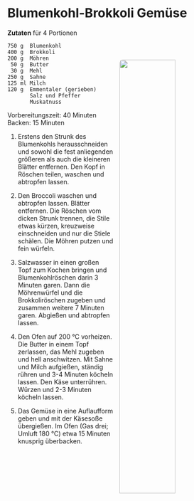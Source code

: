 Blumenkohl-Brokkoli Gemüse
==========================

**Zutaten** für 4 Portionen

<img align='right' style="margin:5ex 0 1ex 1em;border-radius:8px" width="50%" src="images/Blumenkohl-Brokkoli-Gemuese.jpg">

```
750 g  Blumenkohl 
400 g  Brokkoli
200 g  Möhren
 50 g  Butter
 30 g  Mehl
250 g  Sahne
125 ml Milch
120 g  Emmentaler (gerieben)
       Salz und Pfeffer
       Muskatnuss
```

Vorbereitungszeit: 40 Minuten  
Backen: 15 Minuten  

1. Erstens den Strunk des Blumenkohls herausschneiden und sowohl die fest anliegenden größeren als auch die kleineren Blätter entfernen. Den Kopf in Röschen teilen, waschen und abtropfen lassen. 

2. Den Broccoli waschen und abtropfen lassen. Blätter entfernen. Die Röschen vom dicken Strunk trennen, die Stile etwas kürzen, kreuzweise einschneiden und nur die Stiele schälen. Die Möhren putzen und fein würfeln.

3. Salzwasser in einen großen Topf zum Kochen bringen und Blumenkohlröschen darin 3 Minuten garen. Dann die Möhrenwürfel und die Brokkoliröschen zugeben und zusammen weitere 7 Minuten garen. Abgießen und abtropfen lassen. 

4. Den Ofen auf 200 °C vorheizen. Die Butter in einem Topf zerlassen, das Mehl zugeben und hell anschwitzen. Mit Sahne und Milch aufgießen, ständig rühren und 3-4 Minuten köcheln lassen. Den Käse unterrühren. Würzen und 2-3 Minuten köcheln lassen. 

5. Das Gemüse in eine Auflaufform geben und mit der Käsesoße übergießen. Im Ofen (Gas drei; Umluft 180 °C) etwa 15 Minuten knusprig überbacken. 

<!-- Nährwerte: 600 kcal, 35 g Eiweiß, 43 g Fett, 19 g Kohlenhydrate -->
